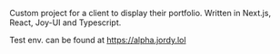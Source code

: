 Custom project for a client to display their portfolio. Written in Next.js, React, Joy-UI and Typescript.

Test env. can be found at <https://alpha.jordy.lol>
